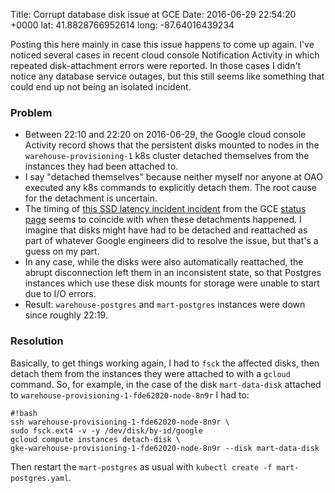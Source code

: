 Title: Corrupt database disk issue at GCE
Date: 2016-06-29 22:54:20 +0000
lat: 41.8828766952614
long: -87.64016439234

Posting this here mainly in case this issue happens to come up again. I've noticed several cases in recent cloud console Notification Activity in which repeated disk-attachment errors were reported. In those cases I didn't notice any database service outages, but this still seems like something that could end up not being an isolated incident.

### Problem

- Between 22:10 and 22:20 on 2016-06-29, the Google cloud console Activity record shows that the persistent disks mounted to nodes in the `warehouse-provisioning-1` k8s cluster detached themselves from the instances they had been attached to.
- I say "detached themselves" because neither myself nor anyone at OAO executed any k8s commands to explicitly detach them. The root cause for the detachment is uncertain.
- The timing of [this SSD latency incident incident](https://status.cloud.google.com/incident/compute/16011) from the GCE [status page](https://status.cloud.google.com) seems to coincide with when these detachments happened. I imagine that disks might have had to be detached and reattached as part of whatever Google engineers did to resolve the issue, but that's a guess on my part.
- In any case, while the disks were also automatically reattached, the abrupt disconnection left them in an inconsistent state, so that Postgres instances which use these disk mounts for storage were unable to start due to I/O errors.
- Result: `warehouse-postgres` and `mart-postgres` instances were down since roughly 22:19.

### Resolution

Basically, to get things working again, I had to `fsck` the affected disks, then detach them from the instances they were attached to with a `gcloud` command. So, for example, in the case of the disk `mart-data-disk` attached to `warehouse-provisioning-1-fde62020-node-8n9r` I had to:

```
#!bash
ssh warehouse-provisioning-1-fde62020-node-8n9r \
sudo fsck.ext4 -v -y /dev/disk/by-id/google
gcloud compute instances detach-disk \
gke-warehouse-provisioning-1-fde62020-node-8n9r --disk mart-data-disk
```


Then restart the `mart-postgres` as usual with `kubectl create -f mart-postgres.yaml`.
